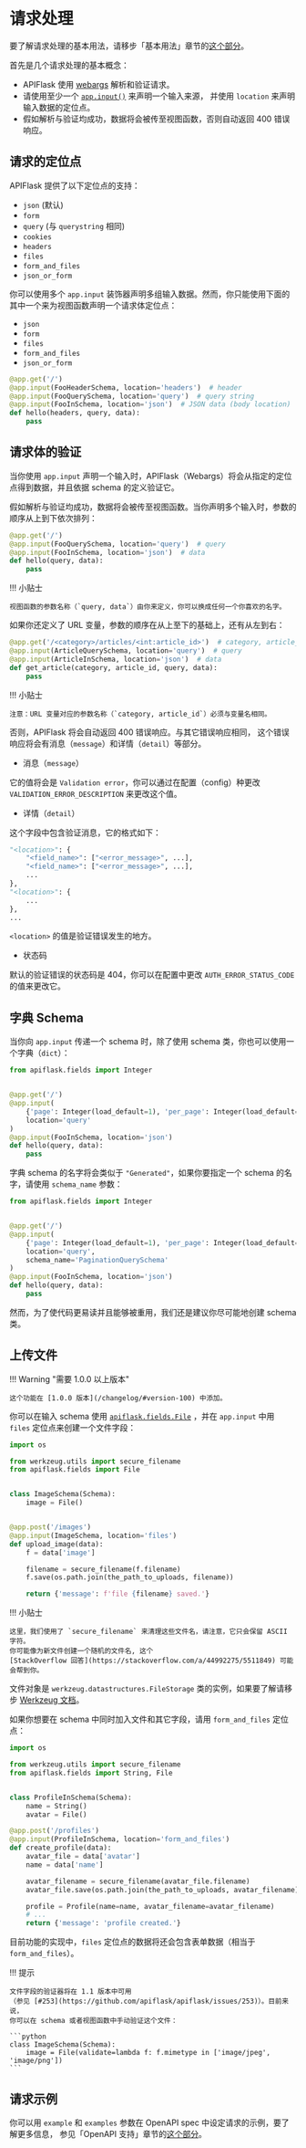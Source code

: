# 请求处理

要了解请求处理的基本用法，请移步「基本用法」章节的[这个部分](/usage/#use-appinput-to-validate-and-deserialize-request-data)。

首先是几个请求处理的基本概念：

- APIFlask 使用 [webargs](https://github.com/marshmallow-code/webargs) 解析和验证请求。
- 请使用至少一个 [`app.input()`](/api/app/#apiflask.scaffold.APIScaffold.input) 来声明一个输入来源，
  并使用 `location` 来声明输入数据的定位点。
- 假如解析与验证均成功，数据将会被传至视图函数，否则自动返回 400 错误响应。


## 请求的定位点

APIFlask 提供了以下定位点的支持：

- `json` (默认)
- `form`
- `query` (与 `querystring` 相同)
- `cookies`
- `headers`
- `files`
- `form_and_files`
- `json_or_form`

你可以使用多个 `app.input` 装饰器声明多组输入数据。然而，你只能使用下面的其中一个来为视图函数声明一个请求体定位点：

- `json`
- `form`
- `files`
- `form_and_files`
- `json_or_form`

```python
@app.get('/')
@app.input(FooHeaderSchema, location='headers')  # header
@app.input(FooQuerySchema, location='query')  # query string
@app.input(FooInSchema, location='json')  # JSON data (body location)
def hello(headers, query, data):
    pass
```


## 请求体的验证

当你使用 `app.input` 声明一个输入时，APIFlask（Webargs）将会从指定的定位点得到数据，并且依据 schema 的定义验证它。

假如解析与验证均成功，数据将会被传至视图函数。当你声明多个输入时，参数的顺序从上到下依次排列：

```python
@app.get('/')
@app.input(FooQuerySchema, location='query')  # query
@app.input(FooInSchema, location='json')  # data
def hello(query, data):
    pass
```

!!! 小贴士

    视图函数的参数名称（`query, data`）由你来定义，你可以换成任何一个你喜欢的名字。

如果你还定义了 URL 变量，参数的顺序在从上至下的基础上，还有从左到右：

```python
@app.get('/<category>/articles/<int:article_id>')  # category, article_id
@app.input(ArticleQuerySchema, location='query')  # query
@app.input(ArticleInSchema, location='json')  # data
def get_article(category, article_id, query, data):
    pass
```

!!! 小贴士

    注意：URL 变量对应的参数名称（`category, article_id`）必须与变量名相同。

否则，APIFlask 将会自动返回 400 错误响应。与其它错误响应相同，
这个错误响应将会有消息（`message`）和详情（`detail`）等部分。

- 消息（`message`）

它的值将会是 `Validation error`，你可以通过在配置（config）种更改 `VALIDATION_ERROR_DESCRIPTION` 来更改这个值。

- 详情（`detail`）

这个字段中包含验证消息，它的格式如下：

```python
"<location>": {
    "<field_name>": ["<error_message>", ...],
    "<field_name>": ["<error_message>", ...],
    ...
},
"<location>": {
    ...
},
...
```

`<location>` 的值是验证错误发生的地方。

- 状态码

默认的验证错误的状态码是 404，你可以在配置中更改 `AUTH_ERROR_STATUS_CODE` 的值来更改它。


## 字典 Schema

当你向 `app.input` 传递一个 schema 时，除了使用 schema 类，你也可以使用一个字典（`dict`）：

```python
from apiflask.fields import Integer


@app.get('/')
@app.input(
    {'page': Integer(load_default=1), 'per_page': Integer(load_default=10)},
    location='query'
)
@app.input(FooInSchema, location='json')
def hello(query, data):
    pass
```

字典 schema 的名字将会类似于 `"Generated"`，如果你要指定一个 schema 的名字，请使用 `schema_name` 参数：

```python hl_lines="7"
from apiflask.fields import Integer


@app.get('/')
@app.input(
    {'page': Integer(load_default=1), 'per_page': Integer(load_default=10)},
    location='query',
    schema_name='PaginationQuerySchema'
)
@app.input(FooInSchema, location='json')
def hello(query, data):
    pass
```

然而，为了使代码更易读并且能够被重用，我们还是建议你尽可能地创建 schema 类。


## 上传文件

!!! Warning "需要 1.0.0 以上版本"

    这个功能在 [1.0.0 版本](/changelog/#version-100) 中添加。

你可以在输入 schema 使用 [`apiflask.fields.File`](/api/fields/#apiflask.fields.File) ，并在 `app.input` 中用 `files` 定位点来创建一个文件字段：

```python
import os

from werkzeug.utils import secure_filename
from apiflask.fields import File


class ImageSchema(Schema):
    image = File()


@app.post('/images')
@app.input(ImageSchema, location='files')
def upload_image(data):
    f = data['image']

    filename = secure_filename(f.filename)
    f.save(os.path.join(the_path_to_uploads, filename))

    return {'message': f'file {filename} saved.'}
```

!!! 小贴士

    这里，我们使用了 `secure_filename` 来清理这些文件名，请注意，它只会保留 ASCII 字符。
    你可能像为新文件创建一个随机的文件名, 这个
    [StackOverflow 回答](https://stackoverflow.com/a/44992275/5511849) 可能会帮到你。

文件对象是 `werkzeug.datastructures.FileStorage` 类的实例，如果要了解请移步 
[Werkzeug 文档](https://werkzeug.palletsprojects.com/datastructures/#werkzeug.datastructures.FileStorage)。

如果你想要在 schema 中同时加入文件和其它字段，请用 `form_and_files` 定位点：

```python
import os

from werkzeug.utils import secure_filename
from apiflask.fields import String, File


class ProfileInSchema(Schema):
    name = String()
    avatar = File()

@app.post('/profiles')
@app.input(ProfileInSchema, location='form_and_files')
def create_profile(data):
    avatar_file = data['avatar']
    name = data['name']

    avatar_filename = secure_filename(avatar_file.filename)
    avatar_file.save(os.path.join(the_path_to_uploads, avatar_filename))

    profile = Profile(name=name, avatar_filename=avatar_filename)
    # ...
    return {'message': 'profile created.'}
```

目前功能的实现中，`files` 定位点的数据将还会包含表单数据（相当于 `form_and_files`）。

!!! 提示

    文件字段的验证器将在 1.1 版本中可用
    （参见 [#253](https://github.com/apiflask/apiflask/issues/253)）。目前来说，
    你可以在 schema 或者视图函数中手动验证这个文件：

    ```python
    class ImageSchema(Schema):
        image = File(validate=lambda f: f.mimetype in ['image/jpeg', 'image/png'])
    ```


## 请求示例

你可以用 `example` 和 `examples` 参数在 OpenAPI spec 中设定请求的示例，要了解更多信息，
参见「OpenAPI 支持」章节的[这个部分](/openapi/#response-and-request-example)。
